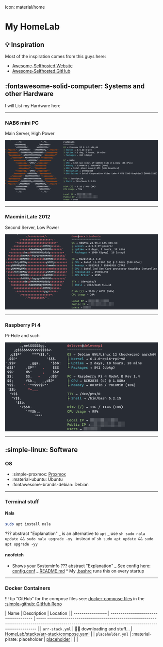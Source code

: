 icon: material/home

# My HomeLab

## :bulb: Inspiration

Most of the inspiration comes from this guys here:

- [Awesome-Selfhosted Website](https://awesome-selfhosted.net/)
- [Awesome-Selfhosted GitHub](https://github.com/sindresorhus/awesome)

## :fontawesome-solid-computer: Systems and other Hardware

I will List my Hardware here

---

### NAB6 mini PC

Main Server, High Power

![NAB6](images/screengrabs/NAB6_neofetch.png)

---

### Macmini Late 2012

Second Server, Low Power

![MacMini](images/screengrabs/MacMini_neofetch.png)

---

### Raspberry Pi 4

Pi-Hole and such

![DelevenPi](images/screengrabs/delevenpi_neofetch.png)

---

## :simple-linux: Software

### OS

- :simple-proxmox: [Proxmox](Proxmox/proxmox.md)
- :material-ubuntu: Ubuntu
- :fontawesome-brands-debian: Debian

---

### Terminal stuff

#### Nala

```sh
sudo apt install nala
```

??? abstract "Explanation"
_ is an alternative to `apt`
_ use
`sh
    sudo nala update && sudo nala upgrade -yy
    `
instead of
`sh
    sudo apt update && sudo apt upgrade -yy
    `

#### neofetch

- Shows your Systeminfo
  ??? abstract "Explanation"
  _ See config here: [config.conf](https://github.com/GSB-Deleven/mkdocs-material/blob/0b45d6baf28cf150ab4ad99ee6ab3b6e056b1228/docs/scripts-and-snippets/neofetch/config.conf)
  _ [README.md](https://github.com/GSB-Deleven/mkdocs-material/tree/0b45d6baf28cf150ab4ad99ee6ab3b6e056b1228/docs/scripts-and-snippets/neofetch) \* My [.bashrc](https://github.com/GSB-Deleven/mkdocs-material/blob/0b45d6baf28cf150ab4ad99ee6ab3b6e056b1228/docs/scripts-and-snippets/bashrc/.bashrc) runs this on every startup

---

### Docker Containers

!!! tip "GitHub"
for the compose files see: [docker-compose files](https://github.com/GSB-Deleven/mkdocs-material/tree/main/docs/scripts-and-snippets/docker-compose%20files) in the [:simple-github: GitHub Repo](https://github.com/GSB-Deleven/mkdocs-material/tree/main/docs/scripts-and-snippets/docker-compose%20files)

| Name              | Description                            | Location                                                                                                                                                    |
| ----------------- | -------------------------------------- | -----                  ------------------------------------------------------------------------------------------------------------------------------------------------------ |
| `arr-stack.yml`   | :pirate_flag: downloading and stuff... | [HomeLab/stacks/arr-stack/compose.yaml](https://github.com/GSB-Deleven/HomeLab/blob/429b4a9c5fb366ef10b661b865fa99e16d729e4f/stacks/arr-stack/compose.yaml) |
| `placeholder.yml` | :material-pirate: placeholder          | [placeholder](https://github.com/GSB-Deleven/HomeLab/blob/429b4a9c5fb366ef10b661b865fa99e16d729e4f/stacks/arr-stack/compose.yaml)                           |
|                   |
